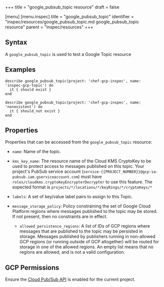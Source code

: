 +++
title = "google_pubsub_topic resource"
draft = false

[menu]
  [menu.inspec]
    title = "google_pubsub_topic"
    identifier = "inspec/resources/google_pubsub_topic.md google_pubsub_topic resource"
    parent = "inspec/resources"
+++


## Syntax
A `google_pubsub_topic` is used to test a Google Topic resource

## Examples
```
describe google_pubsub_topic(project: 'chef-gcp-inspec', name: 'inspec-gcp-topic') do
  it { should exist }
end

describe google_pubsub_topic(project: 'chef-gcp-inspec', name: 'nonexistent') do
  it { should_not exist }
end
```

## Properties
Properties that can be accessed from the `google_pubsub_topic` resource:


  * `name`: Name of the topic.

  * `kms_key_name`: The resource name of the Cloud KMS CryptoKey to be used to protect access to messages published on this topic. Your project's PubSub service account (`service-{{PROJECT_NUMBER}}@gcp-sa-pubsub.iam.gserviceaccount.com`) must have `roles/cloudkms.cryptoKeyEncrypterDecrypter` to use this feature. The expected format is `projects/*/locations/*/keyRings/*/cryptoKeys/*`

  * `labels`: A set of key/value label pairs to assign to this Topic.

  * `message_storage_policy`: Policy constraining the set of Google Cloud Platform regions where messages published to the topic may be stored. If not present, then no constraints are in effect.

    * `allowed_persistence_regions`: A list of IDs of GCP regions where messages that are published to the topic may be persisted in storage. Messages published by publishers running in non-allowed GCP regions (or running outside of GCP altogether) will be routed for storage in one of the allowed regions. An empty list means that no regions are allowed, and is not a valid configuration.


## GCP Permissions

Ensure the [Cloud Pub/Sub API](https://console.cloud.google.com/apis/library/pubsub.googleapis.com/) is enabled for the current project.
